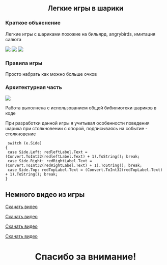 <div class="text" align="center">
    <h2>Легкие игры в шарики</h2>
</div>
<h3>Краткое объяснение</h3>
<p>Легкие игры с шариками похожие на бильярд, angrybirds, имитация салюта </p>
<img src="https://github.com/user-attachments/assets/72cef512-f9a9-4876-b827-7fd8308853a0" />  
<img src="https://github.com/user-attachments/assets/9c4b6890-a17f-40b4-9149-88fb43d5e843" />  
<img src="https://github.com/user-attachments/assets/603c28fc-5469-4775-be83-3869cfa50fb3" />  
<h3>Правила игры</h3>
<p>Просто набрать как можно больше очков</p>
<h3>Архитектурная часть</h3>
<img src="https://github.com/user-attachments/assets/61f984b9-00c5-429d-a261-4b9affd9b4be" />  
<p>Работа выполнена с использованием общей бибилиотеки шариков в коде</p>
<p>При разработки данной игры я учитывал особенности поведения шарика при столкновении с опорой, подписываясь на событие - столкновение</p>

     switch (e.Side)
    {
     case Side.Left: redleftLabel.Text = (Convert.ToInt32(redleftLabel.Text) + 1).ToString(); break;
     case Side.Right: redRightLabel.Text = (Convert.ToInt32(redRightLabel.Text) + 1).ToString(); break;
     case Side.Top: redTopLabel.Text = (Convert.ToInt32(redTopLabel.Text) + 1).ToString(); break;
    }
    

<h2>Немного видео из игры</h2>

<a href="https://github.com/user-attachments/assets/eecc5900-ac49-48a1-9356-20b85d63be95">Скачать видео</a>  

<a href="https://github.com/user-attachments/assets/7d84356c-7990-416b-abba-bc4c10abedd5">Скачать видео</a>  

<a href="https://github.com/user-attachments/assets/277dc6b6-ef57-4789-94dd-baa44f4ca587">Скачать видео</a>  

<a href="https://github.com/user-attachments/assets/61863157-66ae-454b-a04e-aa8cf7a47f28">Скачать видео</a>  
 
<div class="text" align="center">
    <h1>Спасибо за внимание!</h2>
</div>


